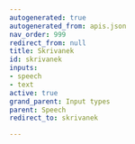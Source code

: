```yaml
---
autogenerated: true
autogenerated_from: apis.json
nav_order: 999
redirect_from: null
title: Skrivanek
id: skrivanek
inputs:
- speech
- text
active: true
grand_parent: Input types
parent: Speech
redirect_to: skrivanek

---
```



